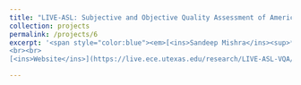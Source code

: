 ```yaml
---
title: "LIVE-ASL: Subjective and Objective Quality Assessment of American Sign Language Videos"
collection: projects
permalink: /projects/6
excerpt: '<span style="color:blue"><em>[<ins>Sandeep Mishra</ins><sup>*</sup>](https://sandeep-sm.github.io/)</em></span>, <em>Shashank Gupta<sup>*</sup></em>, <em>Ramit Pahwa</em>, <span style="color:blue"><em>[Margaret H. Pinson](https://ieeexplore.ieee.org/author/38483870800)</em></span>, <span style="color:blue"><em>[Alan C. Bovik](https://www.ece.utexas.edu/people/faculty/alan-bovik)</em></span> <br> Manuscript Under Preparation <br> <br>
<br><br>
[<ins>Website</ins>](https://live.ece.utexas.edu/research/LIVE-ASL-VQA/index.html)[<ins>Database</ins>](https://docs.google.com/forms/d/e/1FAIpQLSdYHgqCy0sgGhFLhFNgga33s_yEKWtREvdXQArEN6J7iUUZ1g/viewform)'

---
```



